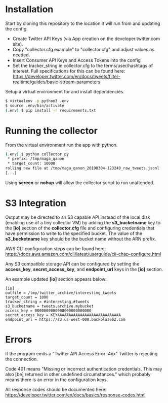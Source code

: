 # Installation
Start by cloning this repository to the location it will run from and updating the config.
* Create Twitter API Keys (via App creation on the developer.twitter.com site).
* Copy "collector.cfg.example" to "collector.cfg" and adjust values as needed.
* Insert Consumer API Keys and Access Tokens into the config
 * Set the tracker_string in collector.cfg to the terms/user/hashtags of interest. Full specifications for this can be found here: https://developer.twitter.com/en/docs/tweets/filter-realtime/guides/basic-stream-parameters

Setup a virtual environment for and install dependencies.
```sh
$ virtualenv -p python3 .env
$ source .env/bin/activate
(.env) $ pip install -r requirements.txt
```

# Running the collector
From the virtual environment run the app with python.
```sh
(.env) $ python collector.py
 * prefix: /tmp/maga_qanon
 * target_count: 10000
rolling new file at /tmp/maga_qanon_20190304-123240_raw_tweets.jsonl
[...]
```
Using **screen** or **nohup** will allow the collector script to run unattended.

# S3 Integration
Output may be directed to an S3 capable API instead of the local disk (enabling use of a tiny collector VM) by adding the **s3_bucketname** key to the __[io]__ section of the __collector.cfg__ file and configuring credentials that have permission to write to the specified bucket. The value of the __s3_bucketname__ key should be the bucket name without the ARN prefix.

AWS CLI configuration steps can be found here: https://docs.aws.amazon.com/cli/latest/userguide/cli-chap-configure.html

Any S3 compatible storage API can be configured by setting the **access_key**, **secret_access_key**, and **endpoint_url** keys in the __[io]__ section.

An example updated __[io]__ section appears below:
```
[io]
outfile = /tmp/twitter_archive/interesting_tweets
target_count = 1000
tracker_string = #interesting,#tweets
s3_bucketname = tweets.archive.mybucket
access_key = 0000000000000000000000000
secret_access_key = KEYAAAAAAAAAAAAAAAAAAAAAAAAAAAA
endpoint_url = https://s3.us-west-000.backblazeb2.com
```

# Errors
If the program emits a "Twitter API Access Error: 4xx" Twitter is rejecting the connection.

Code 401 means "Missing or incorrect authentication credentials. This may also [be] returned in other undefined circumstances." which probably means there is an error in the configuration keys.

All response codes should be documented here: https://developer.twitter.com/en/docs/basics/response-codes.html

